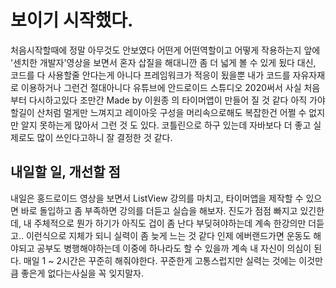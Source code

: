 # 보이기 시작했다.

처음시작할때에 정말 아무것도 안보였다 어떤게 어떤역할이고 어떻게 작용하는지 앞에 '센치한 개발자'영상을 보면서 혼자 삽질을 해대니깐 좀 더 넓게 볼 수 있게 됬다 대신, 코드를 다 사용할줄 안다는게 아니다 프레임워크가 적응이 됬을뿐 내가 코드를 자유자재로 이용하거나 그런건 절대아니다 유튜브에 안드로이드 스튜디오 2020써서 사실 처음부터 다시하고있다 조만간 Made by 이원종 의 타이머앱이 만들어 질 것 같다 아직 가야할길이 산처럼 멀게만 느껴지고
레이아웃 구성을 머리속으로해도 복잡한건 어쩔 수 없지만 알지 못하는게 많아서 그런 것 도 있다. 코틀린으로 하구 있는데 자바보다 더 좋고 실제로도 많이 쓰인다고하니 잘 결정한 것 같다. 

## 내일할 일, 개선할 점

내일은 홍드로이드 영상을 보면서 ListView 강의를 마치고, 타이머앱을 제작할 수 있으면 바로 돌입하고 좀 부족하면 강의를 더듣고 실습을 해보자.
진도가 점점 빠지고 있긴한데, 내 주체적으로 뭔가 하기가 아직도 겁이 좀 난다 부딪혀야하는데 계속 한강의만 더듣고.. 이런식으로 지체가 되니 실력이 좀 늦게 느는 것 같다 인제 에버랜드가면 운동도 해야되고 공부도 병행해야하는데 이중에 하나라도 할 수 있을까 계속 내 자신이 의심이 된다. 매일 1 ~ 2시간은 꾸준히 해줘야한다. 꾸준한게 고통스럽지만 실력는 것에는 이것만큼 좋은게 없다는사실을 꼭 잊지말자.